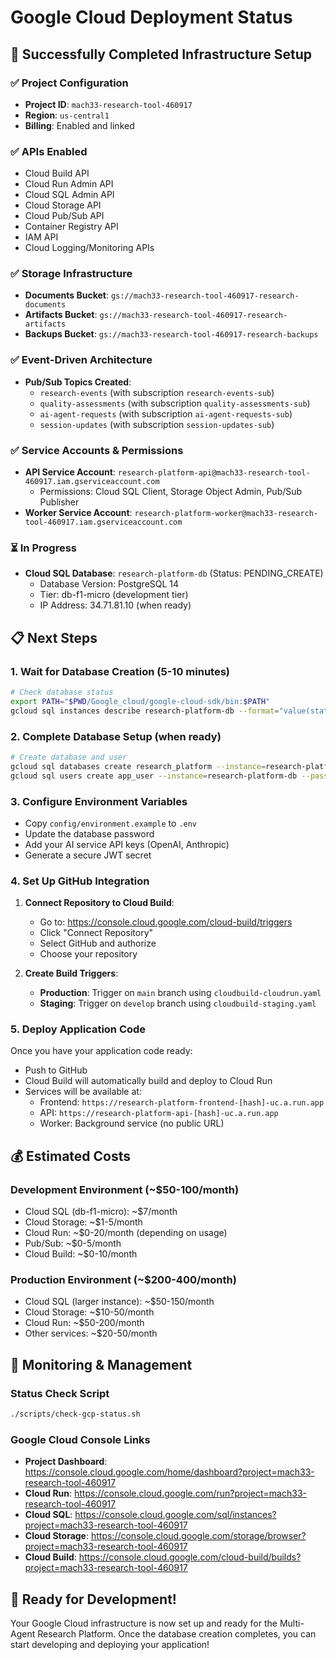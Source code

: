 # Google Cloud Deployment Status

## 🎉 **Successfully Completed Infrastructure Setup**

### ✅ **Project Configuration**
- **Project ID**: `mach33-research-tool-460917`
- **Region**: `us-central1`
- **Billing**: Enabled and linked

### ✅ **APIs Enabled**
- Cloud Build API
- Cloud Run Admin API
- Cloud SQL Admin API
- Cloud Storage API
- Cloud Pub/Sub API
- Container Registry API
- IAM API
- Cloud Logging/Monitoring APIs

### ✅ **Storage Infrastructure**
- **Documents Bucket**: `gs://mach33-research-tool-460917-research-documents`
- **Artifacts Bucket**: `gs://mach33-research-tool-460917-research-artifacts`
- **Backups Bucket**: `gs://mach33-research-tool-460917-research-backups`

### ✅ **Event-Driven Architecture**
- **Pub/Sub Topics Created**:
  - `research-events` (with subscription `research-events-sub`)
  - `quality-assessments` (with subscription `quality-assessments-sub`)
  - `ai-agent-requests` (with subscription `ai-agent-requests-sub`)
  - `session-updates` (with subscription `session-updates-sub`)

### ✅ **Service Accounts & Permissions**
- **API Service Account**: `research-platform-api@mach33-research-tool-460917.iam.gserviceaccount.com`
  - Permissions: Cloud SQL Client, Storage Object Admin, Pub/Sub Publisher
- **Worker Service Account**: `research-platform-worker@mach33-research-tool-460917.iam.gserviceaccount.com`

### ⏳ **In Progress**
- **Cloud SQL Database**: `research-platform-db` (Status: PENDING_CREATE)
  - Database Version: PostgreSQL 14
  - Tier: db-f1-micro (development tier)
  - IP Address: 34.71.81.10 (when ready)

## 📋 **Next Steps**

### 1. **Wait for Database Creation** (5-10 minutes)
```bash
# Check database status
export PATH="$PWD/Google_cloud/google-cloud-sdk/bin:$PATH"
gcloud sql instances describe research-platform-db --format="value(state)"
```

### 2. **Complete Database Setup** (when ready)
```bash
# Create database and user
gcloud sql databases create research_platform --instance=research-platform-db
gcloud sql users create app_user --instance=research-platform-db --password=YOUR_SECURE_PASSWORD
```

### 3. **Configure Environment Variables**
- Copy `config/environment.example` to `.env`
- Update the database password
- Add your AI service API keys (OpenAI, Anthropic)
- Generate a secure JWT secret

### 4. **Set Up GitHub Integration**
1. **Connect Repository to Cloud Build**:
   - Go to: https://console.cloud.google.com/cloud-build/triggers
   - Click "Connect Repository"
   - Select GitHub and authorize
   - Choose your repository

2. **Create Build Triggers**:
   - **Production**: Trigger on `main` branch using `cloudbuild-cloudrun.yaml`
   - **Staging**: Trigger on `develop` branch using `cloudbuild-staging.yaml`

### 5. **Deploy Application Code**
Once you have your application code ready:
- Push to GitHub
- Cloud Build will automatically build and deploy to Cloud Run
- Services will be available at:
  - Frontend: `https://research-platform-frontend-[hash]-uc.a.run.app`
  - API: `https://research-platform-api-[hash]-uc.a.run.app`
  - Worker: Background service (no public URL)

## 💰 **Estimated Costs**

### **Development Environment** (~$50-100/month)
- Cloud SQL (db-f1-micro): ~$7/month
- Cloud Storage: ~$1-5/month
- Cloud Run: ~$0-20/month (depending on usage)
- Pub/Sub: ~$0-5/month
- Cloud Build: ~$0-10/month

### **Production Environment** (~$200-400/month)
- Cloud SQL (larger instance): ~$50-150/month
- Cloud Storage: ~$10-50/month
- Cloud Run: ~$50-200/month
- Other services: ~$20-50/month

## 🔧 **Monitoring & Management**

### **Status Check Script**
```bash
./scripts/check-gcp-status.sh
```

### **Google Cloud Console Links**
- **Project Dashboard**: https://console.cloud.google.com/home/dashboard?project=mach33-research-tool-460917
- **Cloud Run**: https://console.cloud.google.com/run?project=mach33-research-tool-460917
- **Cloud SQL**: https://console.cloud.google.com/sql/instances?project=mach33-research-tool-460917
- **Cloud Storage**: https://console.cloud.google.com/storage/browser?project=mach33-research-tool-460917
- **Cloud Build**: https://console.cloud.google.com/cloud-build/builds?project=mach33-research-tool-460917

## 🚀 **Ready for Development!**

Your Google Cloud infrastructure is now set up and ready for the Multi-Agent Research Platform. Once the database creation completes, you can start developing and deploying your application! 